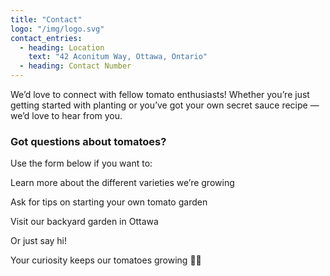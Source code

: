 ```yaml
---
title: "Contact"
logo: "/img/logo.svg"
contact_entries:
  - heading: Location
    text: "42 Aconitum Way, Ottawa, Ontario"
  - heading: Contact Number
---
```

We’d love to connect with fellow tomato enthusiasts! Whether you’re just getting started with planting or you’ve got your own secret sauce recipe — we’d love to hear from you.

<h3 class="f4 b lh-title mb2">Got questions about tomatoes?</h3>
Use the form below if you want to:

Learn more about the different varieties we’re growing

Ask for tips on starting your own tomato garden

Visit our backyard garden in Ottawa

Or just say hi!

Your curiosity keeps our tomatoes growing 🍅🌿

